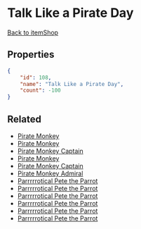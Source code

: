 # Talk Like a Pirate Day

<no description available>

[Back to itemShop](../item-shops.md)

## Properties

```json
{
    "id": 108,
    "name": "Talk Like a Pirate Day",
    "count": -100
}
```

## Related

- [Pirate Monkey](../items/2888-pirate-monkey.md)
- [Pirate Monkey](../items/2889-pirate-monkey.md)
- [Pirate Monkey Captain](../items/2890-pirate-monkey-captain.md)
- [Pirate Monkey](../items/2891-pirate-monkey.md)
- [Pirate Monkey Captain](../items/2892-pirate-monkey-captain.md)
- [Pirate Monkey Admiral](../items/4262-pirate-monkey-admiral.md)
- [Parrrrrotical Pete the Parrot](../items/4302-parrrrrotical-pete-the-parrot.md)
- [Parrrrrotical Pete the Parrot](../items/4303-parrrrrotical-pete-the-parrot.md)
- [Parrrrrotical Pete the Parrot](../items/4304-parrrrrotical-pete-the-parrot.md)
- [Parrrrrotical Pete the Parrot](../items/4305-parrrrrotical-pete-the-parrot.md)
- [Parrrrrotical Pete the Parrot](../items/4306-parrrrrotical-pete-the-parrot.md)
- [Parrrrrotical Pete the Parrot](../items/4307-parrrrrotical-pete-the-parrot.md)

